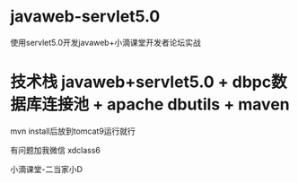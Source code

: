 # javaweb-servlet5.0
使用servlet5.0开发javaweb+小滴课堂开发者论坛实战

# 技术栈 javaweb+servlet5.0 + dbpc数据库连接池 + apache dbutils + maven 

mvn install后放到tomcat9运行就行


有问题加我微信 xdclass6

小滴课堂-二当家小D
